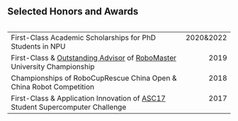 ## Selected Honors and Awards


<table style="float:left;width:100%;border:none;">
  <tr>
    <td>First-Class Academic Scholarships for PhD Students in NPU</td>
    <td style="float:right">2020&2022</td>
  </tr>
  <tr>
    <td>First-Class & <a href="https://www.robomaster.com/en-US/resource/pages/announcement/1035">Outstanding Advisor</a> of <a href="https://www.robomaster.com/en-US/robo/overview">RoboMaster</a> University Championship </td>
    <td style="float:right">2019</td>
  </tr>
  <tr>
    <td>Championships of RoboCupRescue China Open & China Robot Competition</td>
    <td style="float:right">2018</td>
  </tr>
  <!-- <tr>
    <td>First-Class of The 11th Chinese College Students Computer Design Contest</td>
    <td style="float:right">2018</td>
  </tr> -->
  <tr>
    <td>First-Class & Application Innovation of <a href="http://www.asc-events.net/ASC17/Finals.php">ASC17</a> Student Supercomputer Challenge</td>
    <td style="float:right">2017</td>
  </tr>
</table>

